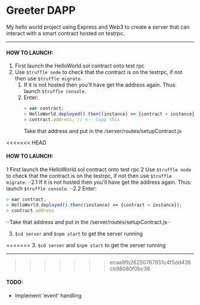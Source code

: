 # Greeter DAPP
My hello world project using Express and Web3 to create a server that can interact with a smart contract hosted on testrpc.
- - - -
#### HOW TO LAUNCH:
1. First launch the HelloWorld.sol contract onto test rpc 
2. Use `$truffle node` to check that the contract is on the testrpc, if not then use `$truffle migrate`.
    1. If it is not hosted then you'll have get the address again. Thus: launch `$truffle console`.
    2. Enter:
        ``` Javascript
        > var contract;
        > HelloWorld.deployed().then((instance) => {contract = instance});
        > contract.address; // <-- Copy this
        ```
        Take that address and put in the /server/routes/setupContract.js

<<<<<<< HEAD
#### HOW TO LAUNCH:
1 First launch the HelloWorld.sol contract onto test rpc
2 Use `$truffle node` to check that the contract is on the testrpc, if not then use `$truffle migrate`.
⋅⋅2.1 If it is not hosted then you'll have get the address again. Thus: launch `$truffle console`.
⋅⋅2.2 Enter:

``` Javascript
> var contract;
> HelloWorld.deployed().then((instance) => {contract = instance});
> contract.address
```
⋅⋅Take that address and put in the /server/routes/setupContract.js⋅⋅

3. `$cd server` and `$npm start` to get the server running

=======
3. `$cd server` and `$npm start` to get the server running
- - - -
>>>>>>> ecaa9fb26250767851c4f5dd436cb98080f0bc36
#### TODO:
* Implement 'event' handling
